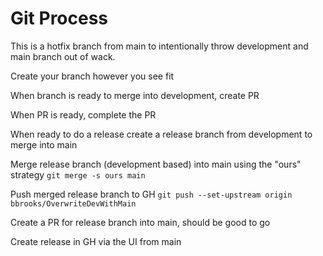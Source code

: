 # Git Process

This is a hotfix branch from main to intentionally throw development and main branch out of wack.

Create your branch however you see fit

When branch is ready to merge into development, create PR

When PR is ready, complete the PR

When ready to do a release create a release branch from development to merge into main

Merge release branch (development based) into main using the "ours" strategy
```git merge -s ours main```

Push merged release branch to GH
```git push --set-upstream origin bbrooks/OverwriteDevWithMain```

Create a PR for release branch into main, should be good to go

Create release in GH via the UI from main

